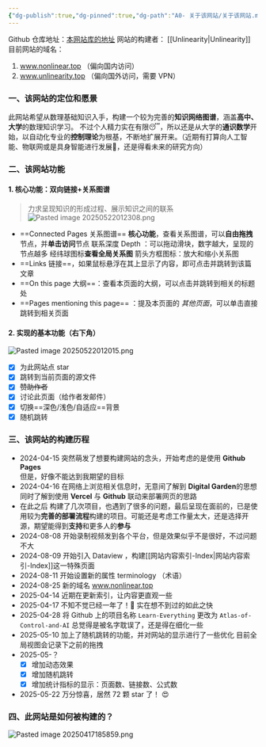 ```yaml
---
{"dg-publish":true,"dg-pinned":true,"dg-path":"A0- 关于该网站/关于该网站.md","dg-hide-in-graph":true,"permalink":"/A0- 关于该网站/关于该网站/","hideInGraph":true,"pinned":true,"dgPassFrontmatter":true,"noteIcon":"","created":"2024-08-27T18:45:36.000+08:00","updated":"2025-08-28T21:53:12.908+08:00"}
---
```


Github 仓库地址：[本网站库的地址](https://github.com/UNLINEARITY/Learn-Everything)
网站的构建者： [[Unlinearity\|Unlinearity]]
目前网站的域名：
1.  www.nonlinear.top  （偏向国内访问）
2.  www.unlinearity.top  （偏向国外访问，需要 VPN）

### 一、该网站的定位和愿景
此网站希望从数理基础知识入手，构建一个较为完善的**知识网络图谱**，涵盖**高中、大学**的数理知识学习。
不过个人精力实在有限😴，所以还是从大学的**通识数学**开始，以自动化专业的**控制理论**为根基，不断地扩展开来。（近期有打算向人工智能、物联网或是具身智能进行发展🚀，还是得看未来的研究方向）

### 二、该网站功能
#### 1. 核心功能：双向链接+关系图谱
> 力求呈现知识的形成过程、展示知识之间的联系
![Pasted image 20250522012308.png](/img/user/Functional%20files/Photo%20Resources/Pasted%20image%2020250522012308.png)

- ==Connected Pages  关系图谱== **核心功能**，查看关系图谱，可以**自由拖拽**节点，并**单击访问**节点
	联系深度 Depth  ：可以拖动滑块，数字越大，呈现的节点越多
	经纬球图标**查看全局关系图**
	箭头方框图标：放大和缩小关系图
- ==Links    链接==，如果鼠标悬浮在其上显示了内容，即可点击并跳转到该篇文章
- ==On this page  大纲==：查看本页面的大纲，可以点击并跳转到相关的标题处
- ==Pages mentioning this page== ：提及本页面的 *其他页面*，可以单击直接跳转到相关页面

#### 2. 实现的基本功能（右下角）
![Pasted image 20250522012015.png](/img/user/Functional%20files/Photo%20Resources/Pasted%20image%2020250522012015.png)
- [x]  为此网站点 star 
- [x]  跳转到当前页面的源文件
- [x]  ~~赞助作者~~
- [x]  讨论此页面（给作者发邮件）
- [x]  切换==深色/浅色/自适应==背景
- [x]  随机跳转

### 三、该网站的构建历程
- 2024-04-15
	突然萌发了想要构建网站的念头，开始考虑的是使用 **Github Pages**  
	但是，好像不能达到我期望的目标
- 2024-04-16
	在网络上浏览相关信息时，无意间了解到 **Digital Garden**的思想
	同时了解到使用 **Vercel** 与 **Github** 联动来部署网页的思路
- 在此之后
	构建了几次项目，也遇到了很多的问题，最后呈现在面前的，已是使用较为**完善的部署流程**构建的项目。可能还是考虑工作量太大，还是选择开源，期望能得到**支持**和更多人的**参与**
- 2024-08-08
	开始录制视频发到各个平台，但是效果似乎不是很好，不过问题不大
- 2024-08-09
	开始引入 Dataview ，构建[[网站内容索引-Index\|网站内容索引-Index]]这一特殊页面
- 2024-08-11
	开始设置新的属性 terminology （术语）
- 2024-08-25
	新的域名 www.nonlinear.top   
- 2025-04-14
	近期在更新索引，让内容更直观一些
- 2025-04-17 
	不知不觉已经一年了！🥲  实在想不到过的如此之快
- 2025-04-28
	将 Github 上的项目名称 `Learn-Everything` 更改为 `Atlas-of-Control-and-AI`
	总觉得是被名字耽误了，还是得在细化一些
- 2025-05-10
	加上了随机跳转的功能，并对网站的显示进行了一些优化
	目前全局视图会记录下之前的拖拽
- 2025-05-？
	- [x] 增加动态效果
	- [x] 增加随机跳转
	- [x] 增加统计指标的显示：页面数、链接数、公式数 
- 2025-05-22
	万分惊喜，居然 72 颗 star 了！ 😍 

### 四、此网站是如何被构建的？
![Pasted image 20250417185859.png](/img/user/Functional%20files/Photo%20Resources/Pasted%20image%2020250417185859.png)

